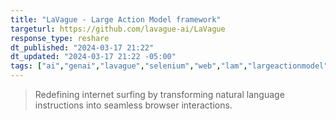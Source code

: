 ```yaml
---
title: "LaVague - Large Action Model framework"
targeturl: https://github.com/lavague-ai/LaVague
response_type: reshare
dt_published: "2024-03-17 21:22"
dt_updated: "2024-03-17 21:22 -05:00"
tags: ["ai","genai","lavague","selenium","web","lam","largeactionmodel"]
---
```


> Redefining internet surfing by transforming natural language instructions into seamless browser interactions.
